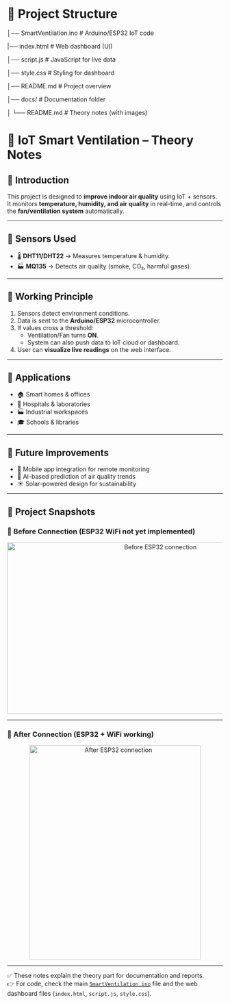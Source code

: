# 📂 Project Structure


│── SmartVentilation.ino      # Arduino/ESP32 IoT code

|── index.html                # Web dashboard (UI)

│── script.js                 # JavaScript for live data

│── style.css                 # Styling for dashboard

│── README.md                 # Project overview

│── docs/                     # Documentation folder
   
   │    └── README.md            # Theory notes (with images)



# 📖 IoT Smart Ventilation – Theory Notes

## 🔹 Introduction
This project is designed to **improve indoor air quality** using IoT + sensors.  
It monitors **temperature, humidity, and air quality** in real-time, and controls the **fan/ventilation system** automatically.

---

## 🔹 Sensors Used
- 🌡️ **DHT11/DHT22** → Measures temperature & humidity.  
- 🏭 **MQ135** → Detects air quality (smoke, CO₂, harmful gases).  

---

## 🔹 Working Principle
1. Sensors detect environment conditions.  
2. Data is sent to the **Arduino/ESP32** microcontroller.  
3. If values cross a threshold:  
   - Ventilation/Fan turns **ON**.  
   - System can also push data to IoT cloud or dashboard.  
4. User can **visualize live readings** on the web interface.  

---

## 🔹 Applications
- 🏠 Smart homes & offices  
- 🏥 Hospitals & laboratories  
- 🏭 Industrial workspaces  
- 🎓 Schools & libraries  

---

## 🔹 Future Improvements
- 📱 Mobile app integration for remote monitoring  
- 🤖 AI-based prediction of air quality trends  
- ☀️ Solar-powered design for sustainability  

---

## 📸 Project Snapshots

### 🔹 Before Connection (ESP32 WiFi not yet implemented)
<p align="center">
  <img src="https://github.com/user-attachments/assets/d4a02590-e475-4332-b39a-d280e131aac1" 
       alt="Before ESP32 connection"
       width="700" height="400">
</p>

---

### 🔹 After Connection (ESP32 + WiFi working)
<p align="center">
  <img src="https://github.com/user-attachments/assets/8ef734c6-eca1-42a1-8ab0-84d7c8d5005f" 
       alt="After ESP32 connection"
       width="400" height="500">
</p>


---

✅ These notes explain the theory part for documentation and reports.  
👉 For code, check the main [`SmartVentilation.ino`](../SmartVentilation.ino) file and the web dashboard files (`index.html`, `script.js`, `style.css`).  

